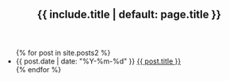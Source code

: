 <article>
  <header><h1>{{ include.title | default: page.title }}</h1></header>
  <ul class="archive">
    {% for post in site.posts2 %}
    <li>
      <time datetime="{{ post.date | date_to_xmlschema }}">{{ post.date | date: "%Y-%m-%d" }}</time>
      <a href="{{ post.url | relative_url }}">{{ post.title }}</a>
    </li>
    {% endfor %}
  </ul>
</article>
